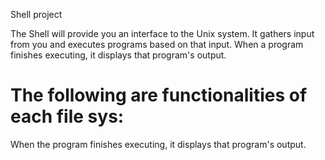 Shell project

The Shell will provide you an interface to the Unix system.
It gathers input from you and executes programs based on that input.
When a program finishes executing, it displays that program's output.

The following are functionalities of each file sys:
=======
When the program finishes executing, it displays that program's output.
